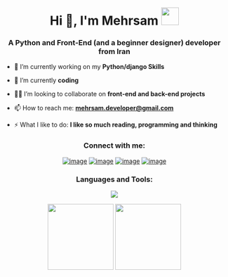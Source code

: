 <h1 align="center">Hi 👋, I'm Mehrsam <img height="40" src="https://emoji.gg/assets/emoji/7333-parrotdance.gif"></h1>
<h3 align="center">A Python and Front-End (and a beginner designer) developer from Iran</h3>

- 🔭 I’m currently working on my **Python/django Skills**

- 🌱 I’m currently  **coding**

- 🙋‍♂️ I’m looking to collaborate on **front-end and back-end projects**

- 📫 How to reach me: **mehrsam.developer@gmail.com**

- ⚡ What I like to do: **I like so much reading, programming and thinking**

<h3 align="center">Connect with me:</h3>
<div align="center">

[![image](https://img.shields.io/badge/Instagram-E4405F?style=for-the-badge&logo=instagram&logoColor=white)](https://www.instagram.com/mehrsam_4444)
[![image](https://img.shields.io/badge/Gmail-D14836?style=for-the-badge&logo=gmail&logoColor=white)](mailto:mehrsam.developer@gmail.com)
[![image](https://img.shields.io/badge/Twitter-blue?style=for-the-badge&logo=Twitter&logoColor=white)](https://twitter.com/Mehrsam_1111)
[![image](https://img.shields.io/badge/Telegram-blue?style=for-the-badge&logo=Telegram&logoColor=white)](https://t.me/i_mehrsam)

</div>

<h3 align="center">Languages and Tools:</h3>

<p align="center"> 
  <img src="https://s4.uupload.ir/files/2311c75f-7fae-409a-9fe1-0907650f1ab1_iuda.png.jpeg">
</p>

<p align= "center">
  <img height= "150" src="https://github-readme-stats.vercel.app/api?username=Mehrsam1111&theme=react&show_icons=true&include_all_commits=true" />
  <img height= "150" src="https://github-readme-stats.vercel.app/api/top-langs/?username=Mehrsam1111&theme=react&layout=compact" />
</p>


